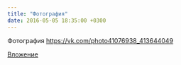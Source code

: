 ```yaml
---
title: "Фотография"
date: 2016-05-05 18:35:00 +0300
---
```


Фотография
https://vk.com/photo41076938_413644049

[Вложение](https://vk.com/photo41076938_413644049)
